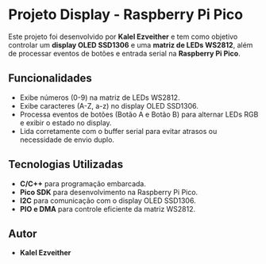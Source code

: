 # Projeto Display - Raspberry Pi Pico  
Este projeto foi desenvolvido por **Kalel Ezveither** e tem como objetivo controlar um **display OLED SSD1306** e uma **matriz de LEDs WS2812**, além de processar eventos de botões e entrada serial na **Raspberry Pi Pico**.

##  Funcionalidades
- Exibe números (0-9) na matriz de LEDs WS2812.
- Exibe caracteres (A-Z, a-z) no display OLED SSD1306.
- Processa eventos de botões (Botão A e Botão B) para alternar LEDs RGB e exibir o estado no display.
- Lida corretamente com o buffer serial para evitar atrasos ou necessidade de envio duplo.

##  Tecnologias Utilizadas
- **C/C++** para programação embarcada.
- **Pico SDK** para desenvolvimento na Raspberry Pi Pico.
- **I2C** para comunicação com o display OLED SSD1306.
- **PIO e DMA** para controle eficiente da matriz WS2812.

##  Autor
- **Kalel Ezveither**
